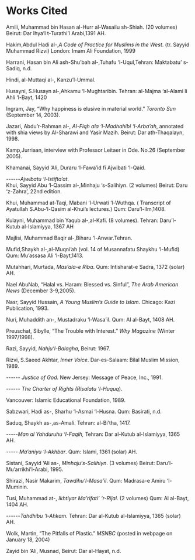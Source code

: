 Works Cited
===========

Amili, Muhammad bin Hasan al-Hurr al-Wasailu sh-Shiah. (20 volumes)
Beirut: Dar Ihya’I t-Turathi’l Arabi,1391 AH.

Hakim,Abdul Hadi al-,*A Code of Practice for Muslims in the West*. (tr.
Sayyid Muhammad Rizvi) London: Imam Ali Foundation, 1999

Harrani, Hasan bin Ali ash-Shu’bah al-,Tuhafu ‘l-Uqul,Tehran: Maktabatu’
s-Sadiq, n.d.

Hindi, al-Muttaqi al-, Kanzu’l-Ummal.

Husayni, S.Husayn al-,Ahkamu ‘l-Mughtaribin. Tehran: al-Majma ‘al-Alami
li Ahli ‘l-Bayt, 1420

Ingram, Jay, “Why happiness is elusive in material world.” *Toronto Sun*
(September 14, 2003).

Jazari, Abdu’r-Rahman al-, *Al-Fiqh ala ‘l-Madhahibi ‘l-Arba’ah*,
annotated with shia views by Al-Sharawi and Yasir Mazih. Beirut: Dar
ath-Thaqalayn, 1998.

Kamp,Jurriaan, interview with Professor Leitaer in Ode. No.26 (September
2005).

Khamanai, Sayyid ‘Ali, Duraru ‘l-Fawa’id fi Ajwibati ‘l-Qaid.

------*Ajwibatu ‘l-Istifta’at*.  
 Khui, Sayyid Abu ‘l-Qassim al-,Minhaju ‘s-Salihiyn. (2 volumes) Beirut:
Daru ‘z-Zahra’, 22nd edition.

Khui, Muhammad at-Taqi, Mabani ‘l-Urwati ‘l-Wuthqa. ( Transcript of
Ayatullah S.Abu-‘l-Qasim al-Khui’s lectures.) Qum: Daru’l-Ilm,1408.

Kulayni, Muhammad bin Yaqub al-,al-Kafi. (8 volumes). Tehran:
Daru’l-Kutub al-Islamiyya, 1367 AH

Majlisi, Muhammad Baqir al-,Biharu ‘l-Anwar.Tehran.

Mufid,Shaykh al-,al-Muqni’ah (vol. 14 of Musannafatu Shaykhu ‘l-Mufid)
Qum: Mu’assasa Ali ‘l-Bayt,1413.

Mutahhari, Murtada, *Mas’ala-e Riba*. Qum: Intisharat-e Sadra, 1372
(solar) AH.

Nael AbuNab, “Halal vs. Haram: Blessed vs. Sinful”, *The Arab American
News* (December 3-9,2005).

Nasr, Sayyid Hussain, *A Young Muslim’s Guide to Islam*. Chicago: Kazi
Publication, 1993.

Nuri, Muhaddith an-, Mustadraku ‘l-Wasa’il. Qum: Al al-Bayt, 1408 AH.

Preuschat, Sibylle, “The Trouble with Interest.” *Why Magazine* (Winter
1997/1998).

Razi, Sayyid, *Nahju’l-Balagha*, Beirut: 1967.

Rizvi, S.Saeed Akhtar, *Inner Voice*. Dar-es-Salaam: Bilal Muslim
Mission, 1989.

------ *Justice of God*. New Jersey: Message of Peace, Inc., 1991.

------ *The Charter of Rights (Risalatu ‘l-Huquq*).

Vancouver: Islamic Educational Foundation, 1989.

Sabzwari, Hadi as-, Sharhu ‘l-Asmai ‘l-Husna. Qum: Basirati, n.d.

Saduq, Shaykh as-,as-Amali. Tehran: al-Bi’tha, 1417.

-----*Man al Yahduruhu ‘l-Faqih,* Tehran: Dar al-Kutub al-Islamiyya,
1365 AH.

----- *Ma’aniyu ‘l-Akhbar*. Qum: Islami, 1361 (solar) AH.

Sistani, Sayyid ‘Ali as-, *Minhaju‘s-Salihiyn*. (3 volumes) Beirut:
Daru’l-Mu’arrikhi’l-Arabi, 1995.

Shirazi, Nasir Makarim, *Tawdihu’l-Masa’il*. Qum: Madrasa-e Amiru
‘l-Muminin.

Tusi, Muhammad at-, *Ikhtiyar Ma’rifati’ ‘r-Rijal*. (2 volumes) Qum: Al
al-Bayt, 1404 AH.

------*Tahdhibu ‘l-Ahkam*. Tehran: Dar al-Kutub al-Islamiyya, 1365
(solar) AH.

Wolk, Martin, “The Pitfalls of Plastic.” *MSNBC* (posted in webpage on
January 18, 2004)

Zayid bin ‘Ali, Musnad, Beirut: Dar al-Hayat, n.d.


